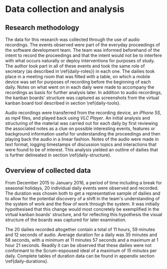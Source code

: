 
# Data collection and analysis

## Research methodology

The data for this research was collected through the use of audio recordings. The events observed were part of the everyday proceedings of the software development team. The team was informed beforehand of the intent to record the proceedings and that the intent would not be to interfere with what occurs naturally or deploy interventions for purposes of study. The author took part in all of these events and took the same role of secretary (as described in \ref{daily-roles}) in each one. The dailies took place in a meeting room that was fitted with a table, on which a mobile device was set for purposes of recording before the beginning of each daily. Notes on what went on in each daily were made to accompany the recordings as basis for further analysis later. In addition to audio recordings, the kanban boards' structure was captured as screenshots from the virtual kanban board tool described in section \ref{daily-tools}.

Audio recordings were transferred from the recording device, an *iPhone 5S*, as *mp4* files, and played back using *VLC Player*. An initial analysis and structuring of the material was carried out for each daily by first reviewing the associated notes as a clue on possible interesting events, features or background information useful for understanding the proceedings and then playing back the audio in a linear fashion. Notes of the audio were made in text format, logging timestamps of discussion topics and interactions that were found to be of interest. This analysis yielded an outline of dailies that is further delineated in section \ref{daily-structure}.


## Overview of collected data

From December 2015 to January 2016, a period of time including a break for seasonal holidays, 20 individual daily events were observed and recorded. The duration was chosen both to get a representative sample of dailies and to allow for the potential discovery of a shift in the team's understanding of the system of work and the flow of work through the system. It was initially hypothesised that this change would most concretely be exemplified in the virtual kanban boards' structure, and for reflecting this hypothesis the visual structure of the boards was captured for later examination.

The 20 dailies recorded altogether contain a total of 11 hours, 59 minutes and 12 seconds of audio. Average duration for a daily was 35 minutes and 58 seconds, with a minimum at 11 minutes 57 seconds and a maximum at 1 hour 21 seconds. Readily it can be observed that these dailies were not conformant to the Scrum-espoused ideal of a maximum of *15 minutes* per daily. Complete tables of duration data can be found in appendix section \ref{daily-durations}.
